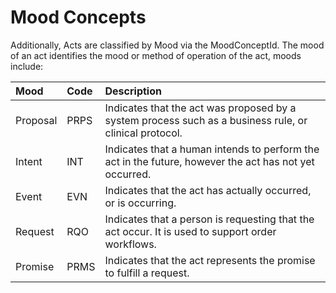# Mood Concepts

Additionally, Acts are classified by Mood via the MoodConceptId. The mood of an act identifies the mood or method of operation of the act, moods include:

| Mood | Code | Description |
| :--- | :--- | :--- |
| Proposal | PRPS | Indicates that the act was proposed by a system process such as a business rule, or clinical protocol. |
| Intent | INT | Indicates that a human intends to perform the act in the future, however the act has not yet occurred. |
| Event | EVN | Indicates that the act has actually occurred, or is occurring. |
| Request | RQO | Indicates that a person is requesting that the act occur. It is used to support order workflows.  |
| Promise | PRMS | Indicates that the act represents the promise to fulfill a request. |


